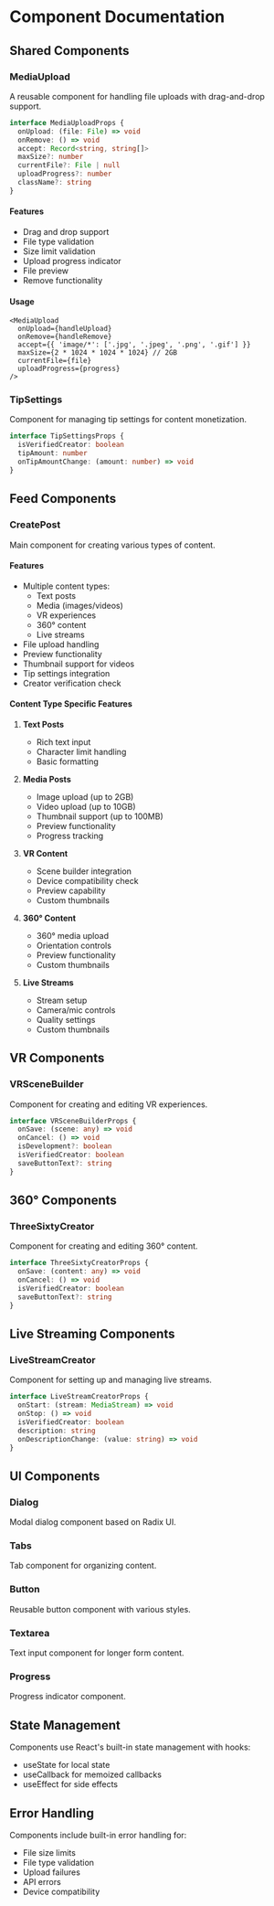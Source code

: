 # Component Documentation

## Shared Components

### MediaUpload
A reusable component for handling file uploads with drag-and-drop support.

```typescript
interface MediaUploadProps {
  onUpload: (file: File) => void
  onRemove: () => void
  accept: Record<string, string[]>
  maxSize?: number
  currentFile?: File | null
  uploadProgress?: number
  className?: string
}
```

#### Features
- Drag and drop support
- File type validation
- Size limit validation
- Upload progress indicator
- File preview
- Remove functionality

#### Usage
```tsx
<MediaUpload
  onUpload={handleUpload}
  onRemove={handleRemove}
  accept={{ 'image/*': ['.jpg', '.jpeg', '.png', '.gif'] }}
  maxSize={2 * 1024 * 1024 * 1024} // 2GB
  currentFile={file}
  uploadProgress={progress}
/>
```

### TipSettings
Component for managing tip settings for content monetization.

```typescript
interface TipSettingsProps {
  isVerifiedCreator: boolean
  tipAmount: number
  onTipAmountChange: (amount: number) => void
}
```

## Feed Components

### CreatePost
Main component for creating various types of content.

#### Features
- Multiple content types:
  - Text posts
  - Media (images/videos)
  - VR experiences
  - 360° content
  - Live streams
- File upload handling
- Preview functionality
- Thumbnail support for videos
- Tip settings integration
- Creator verification check

#### Content Type Specific Features

1. **Text Posts**
   - Rich text input
   - Character limit handling
   - Basic formatting

2. **Media Posts**
   - Image upload (up to 2GB)
   - Video upload (up to 10GB)
   - Thumbnail support (up to 100MB)
   - Preview functionality
   - Progress tracking

3. **VR Content**
   - Scene builder integration
   - Device compatibility check
   - Preview capability
   - Custom thumbnails

4. **360° Content**
   - 360° media upload
   - Orientation controls
   - Preview functionality
   - Custom thumbnails

5. **Live Streams**
   - Stream setup
   - Camera/mic controls
   - Quality settings
   - Custom thumbnails

## VR Components

### VRSceneBuilder
Component for creating and editing VR experiences.

```typescript
interface VRSceneBuilderProps {
  onSave: (scene: any) => void
  onCancel: () => void
  isDevelopment?: boolean
  isVerifiedCreator: boolean
  saveButtonText?: string
}
```

## 360° Components

### ThreeSixtyCreator
Component for creating and editing 360° content.

```typescript
interface ThreeSixtyCreatorProps {
  onSave: (content: any) => void
  onCancel: () => void
  isVerifiedCreator: boolean
  saveButtonText?: string
}
```

## Live Streaming Components

### LiveStreamCreator
Component for setting up and managing live streams.

```typescript
interface LiveStreamCreatorProps {
  onStart: (stream: MediaStream) => void
  onStop: () => void
  isVerifiedCreator: boolean
  description: string
  onDescriptionChange: (value: string) => void
}
```

## UI Components

### Dialog
Modal dialog component based on Radix UI.

### Tabs
Tab component for organizing content.

### Button
Reusable button component with various styles.

### Textarea
Text input component for longer form content.

### Progress
Progress indicator component.

## State Management

Components use React's built-in state management with hooks:
- useState for local state
- useCallback for memoized callbacks
- useEffect for side effects

## Error Handling

Components include built-in error handling for:
- File size limits
- File type validation
- Upload failures
- API errors
- Device compatibility 